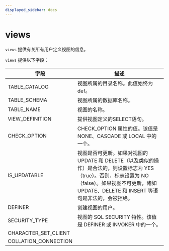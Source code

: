 ```yaml
---
displayed_sidebar: docs
---
```


# views

`views` 提供有关所有用户定义视图的信息。

`views` 提供以下字段：

| 字段                 | 描述                                                         |
| -------------------- | ------------------------------------------------------------ |
| TABLE_CATALOG        | 视图所属的目录名称。此值始终为 def。                         |
| TABLE_SCHEMA         | 视图所属的数据库名称。                                       |
| TABLE_NAME           | 视图的名称。                                                 |
| VIEW_DEFINITION      | 提供视图定义的SELECT语句。                                   |
| CHECK_OPTION         | CHECK_OPTION 属性的值。该值是 NONE、CASCADE 或 LOCAL 中的一个。 |
| IS_UPDATABLE         | 视图是否可更新。如果对视图的 UPDATE 和 DELETE（以及类似的操作）是合法的，则设置标志为 YES（true）。否则，标志设置为 NO（false）。如果视图不可更新，诸如 UPDATE、DELETE 和 INSERT 等语句是非法的，会被拒绝。 |
| DEFINER              | 创建视图的用户。                                             |
| SECURITY_TYPE        | 视图的 SQL SECURITY 特性。该值是 DEFINER 或 INVOKER 中的一个。 |
| CHARACTER_SET_CLIENT |                                                              |
| COLLATION_CONNECTION |                                                              |
